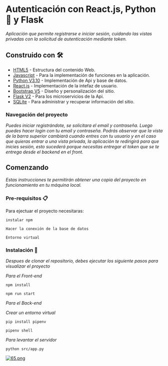 # Autenticación con React.js, Python 🐍 y Flask
_Aplicación que permite registrarse e iniciar sesión, cuidando las vistas privadas con la solicitud de autenticación mediante token._


## Construido con 🛠️

* [HTML5](https://developer.mozilla.org/es/docs/Web/HTML) - Estructura del contenido Web.
* [Javascript](https://www.javascript.com/) - Para la implementación de funciones en la aplicación.
* [Python V3.10](https://www.python.org/) -  Implementación de Api y base de datos.
* [React.js](https://es.reactjs.org/) - Implementación de la intefaz de usuario. 
* [Bootstrap V5](https://getbootstrap.com/) - Diseño y personalización del sitio.
* [Flask V2](https://flask.palletsprojects.com/en/2.0.x/) - Para los microservicios de la Api.
* [SQLite](https://www.sqlite.org/index.html) - Para administrar y recuperar información del sitio.


### Navegación del proyecto
_Puedes iniciar registrándote, se solicitara el email y contraseña. Luego puedes hacer login con tu email y contraseña. Podrás observar que la vista de
la barra superior cambiará cuando entres con tu usuario y en el caso que quieras entrar a una vista privada, la aplicación te redirigirá para que inicies
sesión, esto sucederá porque necesitas entregar el token que se te entrega desde el backend en el front._



## Comenzando 

_Estas instrucciones te permitirán obtener una copia del proyecto en funcionamiento en tu máquina local._

### Pre-requisitos 📋

Para ejectuar el proyecto necesitaras:

```
instalar npm
```

```
Hacer la conexión de la base de datos 
```

```
Entorno virtual
```

### Instalación 🔧

_Despues de clonar el repositorio, debes ejecutar los siguiente pasos para visualizar el proyecto_

_Para el Front-end_
```
npm install
```

```
npm run start
```
_Para el Back-end_

_Crear un entorno virtual_
```
pip install pipenv
```
```
pipenv shell
```

_Para levantar el servidor_

```
python src/app.py
```
[![65.png](https://i.postimg.cc/tR6RBFhn/65.png)](https://postimg.cc/fkwhLtqM)




